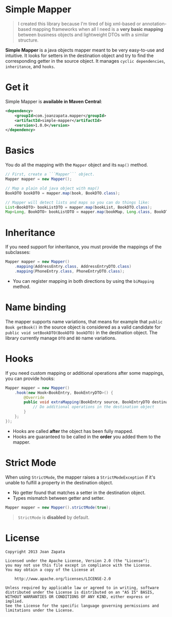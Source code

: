 # Simple Mapper 
> I created this library because I'm tired of big xml-based or annotation-based mapping frameworks when all I need is a **very basic mapping** between business objects and lightweight DTOs with a similar structure.

**Simple Mapper** is a java objects mapper meant to be very easy-to-use and intuitive. It looks for setters in the destination object and try to find the corresponding getter in the source object. It manages ```cyclic dependencies```, ```inheritance```, and ```hooks```.

# Get it

Simple Mapper is **available in Maven Central**:

```xml
<dependency>
    <groupId>com.joanzapata.mapper</groupId>
    <artifactId>simple-mapper</artifactId>
    <version>1.0.0</version>
</dependency>
```

# Basics

You do all the mapping with the ```Mapper``` object and its ```map()``` method.

```java
// First, create a ```Mapper``` object.
Mapper mapper = new Mapper();

// Map a plain old java object with map()
BookDTO bookDTO = mapper.map(book, BookDTO.class);

// Mapper will detect lists and maps so you can do things like:
List<BookDTO> bookListDTO = mapper.map(bookList, BookDTO.class);
Map<Long, BookDTO> bookListDTO = mapper.map(bookMap, Long.class, BookDTO.class);
```

# Inheritance

If you need support for inheritance, you must provide the mappings of the subclasses:

```java
Mapper mapper = new Mapper()
    .mapping(AddressEntry.class, AddressEntryDTO.class)
    .mapping(PhoneEntry.class, PhoneEntryDTO.class);
```

* You can register mapping in both directions by using the ```biMapping``` method.

# Name binding

The mapper supports name variations, that means for example that ```public Book getBook()``` in the source object is considered as a valid candidate for ```public void setBookDTO(BookDTO bookDTO)``` in the destination object. The library currently manage ```DTO``` and ```BO``` name variations.

# Hooks

If you need custom mapping or additional operations after some mappings, you can provide hooks:

```java
Mapper mapper = new Mapper()
    .hook(new Hook<BookEntry, BookEntryDTO>() {
        @Override
        public void extraMapping(BookEntry source, BookEntryDTO destination) {
            // Do additional operations in the destination object
        }
    };
});
```

* Hooks are called **after** the object has been fully mapped.
* Hooks are guaranteed to be called in the **order** you added them to the mapper. 


# Strict Mode

When using ```StrictMode```, the mapper raises a ```StrictModeException``` if it's unable to fulfill a property in the destination object.
* No getter found that matches a setter in the destination object.
* Types mismatch between getter and setter.

```java
Mapper mapper = new Mapper().strictMode(true);
```

> ```StrictMode``` is **disabled** by default.

# License

```
Copyright 2013 Joan Zapata

Licensed under the Apache License, Version 2.0 (the "License");
you may not use this file except in compliance with the License.
You may obtain a copy of the License at

    http://www.apache.org/licenses/LICENSE-2.0

Unless required by applicable law or agreed to in writing, software
distributed under the License is distributed on an "AS IS" BASIS,
WITHOUT WARRANTIES OR CONDITIONS OF ANY KIND, either express or implied.
See the License for the specific language governing permissions and
limitations under the License.
```